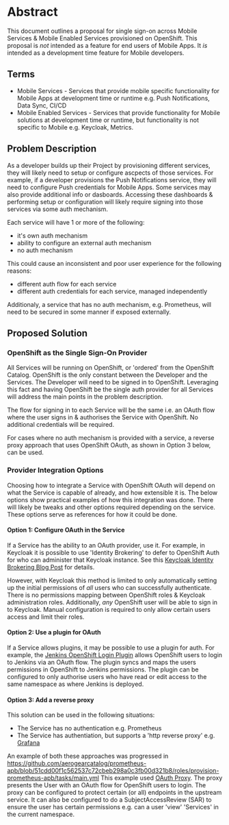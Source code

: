 # Abstract

This document outlines a proposal for single sign-on across Mobile Services & Mobile Enabled Services provisioned on OpenShift. This proposal is *not* intended as a feature for end users of Mobile Apps. It *is* intended as a development time feature for Mobile developers.

## Terms

* Mobile Services - Services that provide mobile specific functionality for Mobile Apps at development time or runtime e.g. Push Notifications, Data Sync, CI/CD
* Mobile Enabled Services - Services that provide functionality for Mobile solutions at development time or runtime, but functionality is not specific to Mobile e.g. Keycloak, Metrics.

## Problem Description

As a developer builds up their Project by provisioning different services, they will likely need to setup or configure ascpects of those services. For example, if a developer provisions the Push Notifications service, they will need to configure Push credentials for Mobile Apps. Some services may also provide additional info or dasboards. Accessing these dashboards & performing setup or configuration will likely require signing into those services via some auth mechanism.

Each service will have 1 or more of the following:

* it's own auth mechanism
* ability to configure an external auth mechanism
* no auth mechanism

This could cause an inconsistent and poor user experience for the following reasons:

* different auth flow for each service
* different auth credentials for each service, managed independently

Additionaly, a service that has no auth mechanism, e.g. Prometheus, will need to be secured in some manner if exposed externally.

## Proposed Solution

### OpenShift as the Single Sign-On Provider

All Services will be running on OpenShift, or 'ordered' from the OpenShift Catalog. OpenShift is the only constant between the Developer and the Services. The Developer will need to be signed in to OpenShift. Leveraging this fact and having OpenShift be the single auth provider for all Services will address the main points in the problem description.

The flow for signing in to each Service will be the same i.e. an OAuth flow where the user signs in & authorises the Service with OpenShift. No additional credentials will be required.

For cases where no auth mechanism is provided with a service, a reverse proxy approach that uses OpenShift OAuth, as shown in Option 3 below, can be used.

### Provider Integration Options

Choosing how to integrate a Service with OpenShift OAuth will depend on what the Service is capable of already, and how extensible it is. The below options show practical examples of how this integration was done. There will likely be tweaks and other options required depending on the service. These options serve as references for how it could be done.

#### Option 1: Configure OAuth in the Service

If a Service has the ability to an OAuth provider, use it. For example, in Keycloak it is possible to use 'Identity Brokering' to defer to OpenShift Auth for who can administer that Keycloak instance. See this [Keycloak Identity Brokering Blog Post](https://developers.redhat.com/blog/2017/12/06/keycloak-identity-brokering-openshift/) for details.

However, with Keycloak this method is limited to only automatically setting up the initial permissions of *all* users who can successfully authenticate. There is no permissions mapping between OpenShift roles & Keycloak administration roles. Additionally, *any* OpenShift user will be able to sign in to Keycloak. Manual configuration is required to only allow certain users access and limit their roles.

#### Option 2: Use a plugin for OAuth

If a Service allows plugins, it may be possible to use a plugin for auth. For example, the [Jenkins OpenShift Login Plugin](https://github.com/openshift/jenkins-openshift-login-plugin#openshift-login) allows OpenShift users to login to Jenkins via an OAuth flow. The plugin syncs and maps the users permissions in OpenShift to Jenkins permissions. The plugin can be configured to only authorise users who have read or edit access to the same namespace as where Jenkins is deployed.

#### Option 3: Add a reverse proxy

This solution can be used in the following situations:

* The Service has no authentication e.g. Prometheus
* The Service has authentiation, but supports a 'http reverse proxy' e.g. [Grafana](http://docs.grafana.org/installation/configuration/#auth-proxy)

An example of both these approaches was progressed in https://github.com/aerogearcatalog/prometheus-apb/blob/51cdd00f1c562537c72cbeb298a0c3fb00d321b8/roles/provision-prometheus-apb/tasks/main.yml
This example used [OAuth Proxy](https://github.com/openshift/oauth-proxy). The proxy presents the User with an OAuth flow for OpenShift users to login. The proxy can be configured to protect certain (or all) endpoints in the upstream service. It can also be configured to do a SubjectAccessReview (SAR) to ensure the user has certain permissions e.g. can a user 'view' 'Services' in the current namespace.